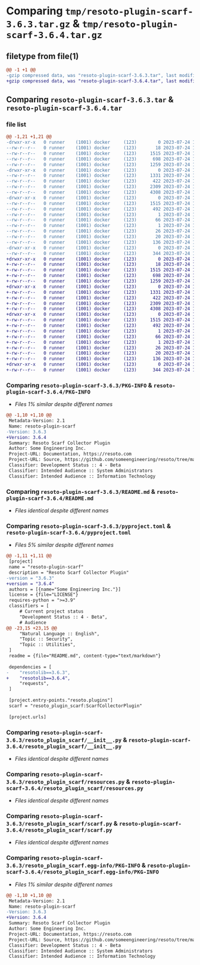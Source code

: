 # Comparing `tmp/resoto-plugin-scarf-3.6.3.tar.gz` & `tmp/resoto-plugin-scarf-3.6.4.tar.gz`

## filetype from file(1)

```diff
@@ -1 +1 @@
-gzip compressed data, was "resoto-plugin-scarf-3.6.3.tar", last modified: Mon Jul 24 12:10:06 2023, max compression
+gzip compressed data, was "resoto-plugin-scarf-3.6.4.tar", last modified: Mon Jul 24 18:36:14 2023, max compression
```

## Comparing `resoto-plugin-scarf-3.6.3.tar` & `resoto-plugin-scarf-3.6.4.tar`

### file list

```diff
@@ -1,21 +1,21 @@
-drwxr-xr-x   0 runner    (1001) docker     (123)        0 2023-07-24 12:10:06.621784 resoto-plugin-scarf-3.6.3/
--rw-r--r--   0 runner    (1001) docker     (123)       18 2023-07-24 12:06:33.000000 resoto-plugin-scarf-3.6.3/MANIFEST.in
--rw-r--r--   0 runner    (1001) docker     (123)     1515 2023-07-24 12:10:06.621784 resoto-plugin-scarf-3.6.3/PKG-INFO
--rw-r--r--   0 runner    (1001) docker     (123)      698 2023-07-24 12:06:33.000000 resoto-plugin-scarf-3.6.3/README.md
--rw-r--r--   0 runner    (1001) docker     (123)     1259 2023-07-24 12:06:33.000000 resoto-plugin-scarf-3.6.3/pyproject.toml
-drwxr-xr-x   0 runner    (1001) docker     (123)        0 2023-07-24 12:10:06.617784 resoto-plugin-scarf-3.6.3/resoto_plugin_scarf/
--rw-r--r--   0 runner    (1001) docker     (123)     1331 2023-07-24 12:06:33.000000 resoto-plugin-scarf-3.6.3/resoto_plugin_scarf/__init__.py
--rw-r--r--   0 runner    (1001) docker     (123)      422 2023-07-24 12:06:33.000000 resoto-plugin-scarf-3.6.3/resoto_plugin_scarf/config.py
--rw-r--r--   0 runner    (1001) docker     (123)     2309 2023-07-24 12:06:33.000000 resoto-plugin-scarf-3.6.3/resoto_plugin_scarf/resources.py
--rw-r--r--   0 runner    (1001) docker     (123)     4308 2023-07-24 12:06:33.000000 resoto-plugin-scarf-3.6.3/resoto_plugin_scarf/scarf.py
-drwxr-xr-x   0 runner    (1001) docker     (123)        0 2023-07-24 12:10:06.621784 resoto-plugin-scarf-3.6.3/resoto_plugin_scarf.egg-info/
--rw-r--r--   0 runner    (1001) docker     (123)     1515 2023-07-24 12:10:06.000000 resoto-plugin-scarf-3.6.3/resoto_plugin_scarf.egg-info/PKG-INFO
--rw-r--r--   0 runner    (1001) docker     (123)      492 2023-07-24 12:10:06.000000 resoto-plugin-scarf-3.6.3/resoto_plugin_scarf.egg-info/SOURCES.txt
--rw-r--r--   0 runner    (1001) docker     (123)        1 2023-07-24 12:10:06.000000 resoto-plugin-scarf-3.6.3/resoto_plugin_scarf.egg-info/dependency_links.txt
--rw-r--r--   0 runner    (1001) docker     (123)       66 2023-07-24 12:10:06.000000 resoto-plugin-scarf-3.6.3/resoto_plugin_scarf.egg-info/entry_points.txt
--rw-r--r--   0 runner    (1001) docker     (123)        1 2023-07-24 12:07:56.000000 resoto-plugin-scarf-3.6.3/resoto_plugin_scarf.egg-info/not-zip-safe
--rw-r--r--   0 runner    (1001) docker     (123)       26 2023-07-24 12:10:06.000000 resoto-plugin-scarf-3.6.3/resoto_plugin_scarf.egg-info/requires.txt
--rw-r--r--   0 runner    (1001) docker     (123)       20 2023-07-24 12:10:06.000000 resoto-plugin-scarf-3.6.3/resoto_plugin_scarf.egg-info/top_level.txt
--rw-r--r--   0 runner    (1001) docker     (123)      136 2023-07-24 12:10:06.621784 resoto-plugin-scarf-3.6.3/setup.cfg
-drwxr-xr-x   0 runner    (1001) docker     (123)        0 2023-07-24 12:10:06.621784 resoto-plugin-scarf-3.6.3/test/
--rw-r--r--   0 runner    (1001) docker     (123)      344 2023-07-24 12:06:33.000000 resoto-plugin-scarf-3.6.3/test/test_config.py
+drwxr-xr-x   0 runner    (1001) docker     (123)        0 2023-07-24 18:36:14.358401 resoto-plugin-scarf-3.6.4/
+-rw-r--r--   0 runner    (1001) docker     (123)       18 2023-07-24 18:31:34.000000 resoto-plugin-scarf-3.6.4/MANIFEST.in
+-rw-r--r--   0 runner    (1001) docker     (123)     1515 2023-07-24 18:36:14.358401 resoto-plugin-scarf-3.6.4/PKG-INFO
+-rw-r--r--   0 runner    (1001) docker     (123)      698 2023-07-24 18:31:34.000000 resoto-plugin-scarf-3.6.4/README.md
+-rw-r--r--   0 runner    (1001) docker     (123)     1259 2023-07-24 18:31:34.000000 resoto-plugin-scarf-3.6.4/pyproject.toml
+drwxr-xr-x   0 runner    (1001) docker     (123)        0 2023-07-24 18:36:14.358401 resoto-plugin-scarf-3.6.4/resoto_plugin_scarf/
+-rw-r--r--   0 runner    (1001) docker     (123)     1331 2023-07-24 18:31:34.000000 resoto-plugin-scarf-3.6.4/resoto_plugin_scarf/__init__.py
+-rw-r--r--   0 runner    (1001) docker     (123)      422 2023-07-24 18:31:34.000000 resoto-plugin-scarf-3.6.4/resoto_plugin_scarf/config.py
+-rw-r--r--   0 runner    (1001) docker     (123)     2309 2023-07-24 18:31:34.000000 resoto-plugin-scarf-3.6.4/resoto_plugin_scarf/resources.py
+-rw-r--r--   0 runner    (1001) docker     (123)     4308 2023-07-24 18:31:34.000000 resoto-plugin-scarf-3.6.4/resoto_plugin_scarf/scarf.py
+drwxr-xr-x   0 runner    (1001) docker     (123)        0 2023-07-24 18:36:14.358401 resoto-plugin-scarf-3.6.4/resoto_plugin_scarf.egg-info/
+-rw-r--r--   0 runner    (1001) docker     (123)     1515 2023-07-24 18:36:14.000000 resoto-plugin-scarf-3.6.4/resoto_plugin_scarf.egg-info/PKG-INFO
+-rw-r--r--   0 runner    (1001) docker     (123)      492 2023-07-24 18:36:14.000000 resoto-plugin-scarf-3.6.4/resoto_plugin_scarf.egg-info/SOURCES.txt
+-rw-r--r--   0 runner    (1001) docker     (123)        1 2023-07-24 18:36:14.000000 resoto-plugin-scarf-3.6.4/resoto_plugin_scarf.egg-info/dependency_links.txt
+-rw-r--r--   0 runner    (1001) docker     (123)       66 2023-07-24 18:36:14.000000 resoto-plugin-scarf-3.6.4/resoto_plugin_scarf.egg-info/entry_points.txt
+-rw-r--r--   0 runner    (1001) docker     (123)        1 2023-07-24 18:33:22.000000 resoto-plugin-scarf-3.6.4/resoto_plugin_scarf.egg-info/not-zip-safe
+-rw-r--r--   0 runner    (1001) docker     (123)       26 2023-07-24 18:36:14.000000 resoto-plugin-scarf-3.6.4/resoto_plugin_scarf.egg-info/requires.txt
+-rw-r--r--   0 runner    (1001) docker     (123)       20 2023-07-24 18:36:14.000000 resoto-plugin-scarf-3.6.4/resoto_plugin_scarf.egg-info/top_level.txt
+-rw-r--r--   0 runner    (1001) docker     (123)      136 2023-07-24 18:36:14.358401 resoto-plugin-scarf-3.6.4/setup.cfg
+drwxr-xr-x   0 runner    (1001) docker     (123)        0 2023-07-24 18:36:14.358401 resoto-plugin-scarf-3.6.4/test/
+-rw-r--r--   0 runner    (1001) docker     (123)      344 2023-07-24 18:31:34.000000 resoto-plugin-scarf-3.6.4/test/test_config.py
```

### Comparing `resoto-plugin-scarf-3.6.3/PKG-INFO` & `resoto-plugin-scarf-3.6.4/PKG-INFO`

 * *Files 1% similar despite different names*

```diff
@@ -1,10 +1,10 @@
 Metadata-Version: 2.1
 Name: resoto-plugin-scarf
-Version: 3.6.3
+Version: 3.6.4
 Summary: Resoto Scarf Collector Plugin
 Author: Some Engineering Inc.
 Project-URL: Documentation, https://resoto.com
 Project-URL: Source, https://github.com/someengineering/resoto/tree/main/plugins/scarf
 Classifier: Development Status :: 4 - Beta
 Classifier: Intended Audience :: System Administrators
 Classifier: Intended Audience :: Information Technology
```

### Comparing `resoto-plugin-scarf-3.6.3/README.md` & `resoto-plugin-scarf-3.6.4/README.md`

 * *Files identical despite different names*

### Comparing `resoto-plugin-scarf-3.6.3/pyproject.toml` & `resoto-plugin-scarf-3.6.4/pyproject.toml`

 * *Files 5% similar despite different names*

```diff
@@ -1,11 +1,11 @@
 [project]
 name = "resoto-plugin-scarf"
 description = "Resoto Scarf Collector Plugin"
-version = "3.6.3"
+version = "3.6.4"
 authors = [{name="Some Engineering Inc."}]
 license = {file="LICENSE"}
 requires-python = ">=3.9"
 classifiers = [
     # Current project status
     "Development Status :: 4 - Beta",
     # Audience
@@ -23,15 +23,15 @@
     "Natural Language :: English",
     "Topic :: Security",
     "Topic :: Utilities",
 ]
 readme = {file="README.md", content-type="text/markdown"}
 
 dependencies = [
-    "resotolib==3.6.3",
+    "resotolib==3.6.4",
     "requests",
 ]
 
 [project.entry-points."resoto.plugins"]
 scarf = "resoto_plugin_scarf:ScarfCollectorPlugin"
 
 [project.urls]
```

### Comparing `resoto-plugin-scarf-3.6.3/resoto_plugin_scarf/__init__.py` & `resoto-plugin-scarf-3.6.4/resoto_plugin_scarf/__init__.py`

 * *Files identical despite different names*

### Comparing `resoto-plugin-scarf-3.6.3/resoto_plugin_scarf/resources.py` & `resoto-plugin-scarf-3.6.4/resoto_plugin_scarf/resources.py`

 * *Files identical despite different names*

### Comparing `resoto-plugin-scarf-3.6.3/resoto_plugin_scarf/scarf.py` & `resoto-plugin-scarf-3.6.4/resoto_plugin_scarf/scarf.py`

 * *Files identical despite different names*

### Comparing `resoto-plugin-scarf-3.6.3/resoto_plugin_scarf.egg-info/PKG-INFO` & `resoto-plugin-scarf-3.6.4/resoto_plugin_scarf.egg-info/PKG-INFO`

 * *Files 1% similar despite different names*

```diff
@@ -1,10 +1,10 @@
 Metadata-Version: 2.1
 Name: resoto-plugin-scarf
-Version: 3.6.3
+Version: 3.6.4
 Summary: Resoto Scarf Collector Plugin
 Author: Some Engineering Inc.
 Project-URL: Documentation, https://resoto.com
 Project-URL: Source, https://github.com/someengineering/resoto/tree/main/plugins/scarf
 Classifier: Development Status :: 4 - Beta
 Classifier: Intended Audience :: System Administrators
 Classifier: Intended Audience :: Information Technology
```

